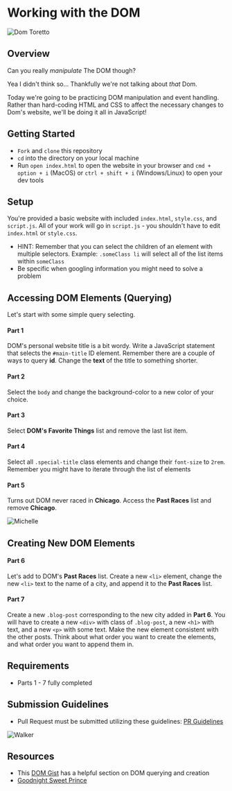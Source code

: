 # Working with the DOM

![Dom Toretto](https://external-content.duckduckgo.com/iu/?u=https%3A%2F%2Fmedia.giphy.com%2Fmedia%2FfRQUcrKIRUqeA%2Fgiphy.gif&f=1&nofb=1)

## Overview
Can you really _manipulate_ The DOM though?

Yea I didn't think so... Thankfully we're not talking about _that_ Dom.

Today we're going to be practicing DOM manipulation and event handling. Rather than hard-coding HTML and CSS to affect the necessary changes to Dom's website, we'll be doing it all in JavaScript!

## Getting Started
- `Fork` and `clone` this repository
- `cd` into the directory on your local machine
- Run `open index.html` to open the website in your browser and `cmd + option + i` (MacOS) or `ctrl + shift + i` (Windows/Linux) to open your dev tools

## Setup

You're provided a basic website with included `index.html`, `style.css`, and `script.js`. All of your work will go in `script.js` - you shouldn't have to edit `index.html` or `style.css`. 

- HINT: Remember that you can select the children of an element with multiple selectors. Example: `.someClass li` will select all of the list items within `someClass`
- Be specific when googling information you might need to solve a problem

## Accessing DOM Elements (Querying)

Let's start with some simple query selecting.

#### Part 1

DOM's personal website title is a bit wordy. Write a JavaScript statement that selects the `#main-title` ID element. Remember there are a couple of ways to query **id**. Change the **text** of the title to something shorter.

#### Part 2

Select the `body` and change the background-color to a new color of your choice.

#### Part 3

Select **DOM's Favorite Things** list and remove the last list item.

#### Part 4

Select all `.special-title` class elements and change their `font-size` to `2rem`. Remember you might have to iterate through the list of elements

#### Part 5

Turns out DOM never raced in **Chicago**. Access the **Past Races** list and remove **Chicago**.

![Michelle](https://external-content.duckduckgo.com/iu/?u=http%3A%2F%2Fmtv.mtvnimages.com%2Furi%2Fmgid%3Afile%3Ahttp%3Ashared%3Amtv.com%2Fnews%2Fwp-content%2Fuploads%2F2015%2F01%2Ftumblr_mii9ovR0MY1s28t2ko1_500-1421264888.gif&f=1&nofb=1)

## Creating New DOM Elements

#### Part 6

Let's add to DOM's **Past Races** list. Create a new `<li>` element, change the new `<li>` text to the name of a city, and append it to the **Past Races** list.

#### Part 7

Create a new `.blog-post` corresponding to the new city added in **Part 6**. You will have to create a new `<div>` with class of `.blog-post`, a new `<h1>` with text, and a new `<p>` with some text. Make the new element consistent with the other posts. Think about what order you want to create the elements, and what order you want to append them in.

## Requirements
- Parts 1 - 7 fully completed


## Submission Guidelines
- Pull Request must be submitted utilizing these guidelines: [PR Guidelines](https://github.com/SEI-R-11-8/template_pull_request)

![Walker](https://external-content.duckduckgo.com/iu/?u=https%3A%2F%2Fmedia.giphy.com%2Fmedia%2FWPvCzLY9u96wM%2Fgiphy.gif&f=1&nofb=1)

## Resources
- This [DOM Gist](https://gist.github.com/thegitfather/9c9f1a927cd57df14a59c268f118ce86) has a helpful section on DOM querying and creation
- [Goodnight Sweet Prince](https://www.youtube.com/watch?v=5KnFcsSIzbg&ab_channel=Movieclips)
